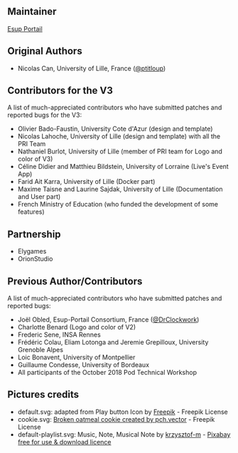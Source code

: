 Maintainer
----------
 [Esup Portail](https://www.esup-portail.org/)

Original Authors
----------------
* Nicolas Can, University of Lille, France ([@ptitloup](https://github.com/ptitloup))

Contributors for the V3
----------------------------
A list of much-appreciated contributors who have submitted patches and reported bugs for the V3:
* Olivier Bado-Faustin, University Cote d'Azur (design and template)
* Nicolas Lahoche, University of Lille (design and template) with all the PRI Team 
* Nathaniel Burlot, University of Lille (member of PRI team for Logo and color of V3)
* Céline Didier and Matthieu Bildstein, University of Lorraine (Live's Event App)
* Farid Ait Karra, University of Lille (Docker part)
* Maxime Taisne and Laurine Sajdak, University of Lille (Documentation and User part)
* French Ministry of Education (who funded the development of some features)

Partnership 
----------------------------
* Elygames
* OrionStudio

Previous Author/Contributors
----------------------------
A list of much-appreciated contributors who have submitted patches and reported bugs:
* Joël Obled, Esup-Portail Consortium, France ([@DrClockwork](https://github.com/DrClockwork))
* Charlotte Benard (Logo and color of V2)
* Frederic Sene, INSA Rennes
* Frédéric Colau, Eliam Lotonga and Jeremie Grepilloux, University Grenoble Alpes
* Loic Bonavent, University of Montpellier
* Guillaume Condesse, University of Bordeaux
* All participants of the October 2018 Pod Technical Workshop

Pictures credits
----------------------------
* default.svg: adapted from Play button Icon by [Freepik](https://www.freepik.com/free-vector) - Freepik License
* cookie.svg: [Broken oatmeal cookie created by pch.vector](https://www.freepik.com/vectors/logo) - Freepik License
* default-playlist.svg: Music, Note, Musical Note by [krzysztof-m](https://pixabay.com/fr/users/1363864/) - [Pixabay free for use & download licence](https://pixabay.com/fr/service/terms/)

